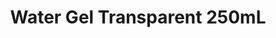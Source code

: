 ---
layout: product
title: "Water Gel Transparent 250mL"
price: "1200" 
desc: "Akrilna tekstura 250mL"
img_path: "/assets/img/AK8002.webp"
brand: "AK Interactive"
available: true
special_offer: true
new: false
soon: false
cat: "080000"
subcat: "080200"
subsubcat: "0N/A"
sifra: "AK8002"
popular: false
---